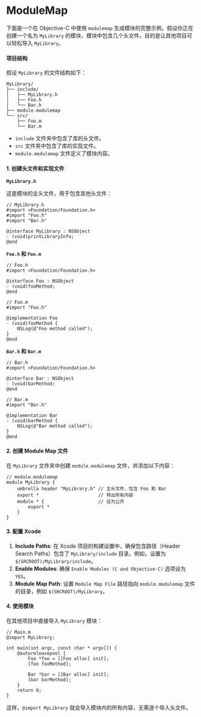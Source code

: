 # ModuleMap

下面是一个在 Objective-C 中使用 `modulemap` 生成模块的完整示例。假设你正在创建一个名为 `MyLibrary` 的模块，模块中包含几个头文件，目的是让其他项目可以轻松导入 `MyLibrary`。

#### 项目结构

假设 `MyLibrary` 的文件结构如下：

```
MyLibrary/
├── include/
│   ├── MyLibrary.h
│   ├── Foo.h
│   └── Bar.h
├── module.modulemap
└── src/
    ├── Foo.m
    └── Bar.m
```

* `include` 文件夹中包含了库的头文件。
* `src` 文件夹中包含了库的实现文件。
* `module.modulemap` 文件定义了模块内容。

#### 1. 创建头文件和实现文件

**`MyLibrary.h`**

这是模块的主头文件，用于包含其他头文件：

```objc
// MyLibrary.h
#import <Foundation/Foundation.h>
#import "Foo.h"
#import "Bar.h"

@interface MyLibrary : NSObject
- (void)printLibraryInfo;
@end
```

**`Foo.h` 和 `Foo.m`**

```objc
// Foo.h
#import <Foundation/Foundation.h>

@interface Foo : NSObject
- (void)fooMethod;
@end

// Foo.m
#import "Foo.h"

@implementation Foo
- (void)fooMethod {
    NSLog(@"Foo method called");
}
@end
```

**`Bar.h` 和 `Bar.m`**

```objc
// Bar.h
#import <Foundation/Foundation.h>

@interface Bar : NSObject
- (void)barMethod;
@end

// Bar.m
#import "Bar.h"

@implementation Bar
- (void)barMethod {
    NSLog(@"Bar method called");
}
@end
```

#### 2. 创建 Module Map 文件

在 `MyLibrary` 文件夹中创建 `module.modulemap` 文件，并添加以下内容：

```plaintext
// module.modulemap
module MyLibrary {
    umbrella header "MyLibrary.h" // 主头文件，包含 Foo 和 Bar
    export *                      // 导出所有内容
    module * {                    // 设为公开
        export *
    }
}
```

#### 3. 配置 Xcode

1. **Include Paths**: 在 Xcode 项目的构建设置中，确保包含路径（Header Search Paths）包含了 `MyLibrary/include` 目录。例如，设置为 `$(SRCROOT)/MyLibrary/include`。
2. **Enable Modules**: 确保 `Enable Modules (C and Objective-C)` 选项设为 `YES`。
3. **Module Map Path**: 设置 `Module Map File` 路径指向 `module.modulemap` 文件的目录，例如 `$(SRCROOT)/MyLibrary`。

#### 4. 使用模块

在其他项目中直接导入 `MyLibrary` 模块：

```objc
// Main.m
@import MyLibrary;

int main(int argc, const char * argv[]) {
    @autoreleasepool {
        Foo *foo = [[Foo alloc] init];
        [foo fooMethod];

        Bar *bar = [[Bar alloc] init];
        [bar barMethod];
    }
    return 0;
}
```

这样，`@import MyLibrary` 就会导入模块内的所有内容，无需逐个导入头文件。
